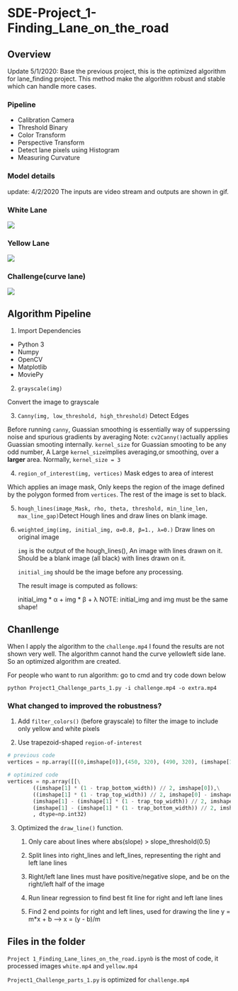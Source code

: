 # SDE-Project_1-Finding_Lane_on_the_road

## Overview
Update 5/1/2020: Base the previous project, this is the optimized algorithm for lane_finding project. This method make the algorithm robust and stable which can handle more cases. 

### Pipeline
* Calibration Camera
* Threshold Binary
* Color Transform 
* Perspective Transform
* Detect lane pixels using Histogram 
* Measuring Curvature

### Model details



update: 4/2/2020
The inputs are video stream and outputs are shown in gif. 
### White Lane
![](https://github.com/garychian/SDE-Project_1-Finding_Lane_on_the_road/blob/master/White.gif)

### Yellow Lane
![](https://github.com/garychian/SDE-Project_1-Finding_Lane_on_the_road/blob/master/yellow.gif)

### Challenge(curve lane)
![](https://github.com/garychian/SDE-Project_1-Finding_Lane_on_the_road/blob/master/Challenge.gif)

## Algorithm Pipeline
1. Import Dependencies

- Python 3
- Numpy
- OpenCV
- Matplotlib
- MoviePy

2. `grayscale(img)`

Convert the image to grayscale

3. `Canny(img, low_threshold, high_threshold)` Detect Edges

Before running `canny`, Guassian smoothing is essentially way of supperssing noise and spurious gradients by averaging
Note: `cv2Canny()`actually applies Guassian smooting internally. `kernel_size` for Guassian smooting to be any odd number, A Large `kernel_size`implies averaging,or smoothing, over a **larger** area. Normally, `kernel_size = 3`

4. `region_of_interest(img, vertices)` Mask edges to area of interest

Which applies an image mask, Only keeps the region of the image defined by the polygon
formed from `vertices`. The rest of the image is set to black.

5. `hough_lines(image_Mask, rho, theta, threshold, min_line_len, max_line_gap)`Detect Hough lines and draw lines on blank image. 

6. `weighted_img(img, initial_img, α=0.8, β=1., λ=0.)` Draw lines on original image

	`img` is the output of the hough_lines(), An image with lines drawn on it.
    Should be a blank image (all black) with lines drawn on it.
    
    `initial_img` should be the image before any processing.
    
    The result image is computed as follows:
    
    initial_img * α + img * β + λ
    NOTE: initial_img and img must be the same shape!

## Chanllenge 

When I apply the algorithm to the `challenge.mp4` I found the results are not shown very well. The algorithm cannot hand the curve yellowleft side lane. So an optimized algorithm are created. 

For people who want to run algorithm: go to cmd and try code down below

`python Project1_Challenge_parts_1.py -i challenge.mp4 -o extra.mp4`

### What changed to improved the robustness?

1. Add `filter_colors()` (before grayscale) to filter the image to include only yellow and white pixels

2. Use trapezoid-shaped `region-of-interest`

```python
# previous code
vertices = np.array([[(0,imshape[0]),(450, 320), (490, 320), (imshape[1],imshape[0])]], dtype=np.int32)

# optimized code
vertices = np.array([[\
		((imshape[1] * (1 - trap_bottom_width)) // 2, imshape[0]),\
		((imshape[1] * (1 - trap_top_width)) // 2, imshape[0] - imshape[0] * trap_height),\
		(imshape[1] - (imshape[1] * (1 - trap_top_width)) // 2, imshape[0] - imshape[0] * trap_height),\
		(imshape[1] - (imshape[1] * (1 - trap_bottom_width)) // 2, imshape[0])]]\
		, dtype=np.int32)
```

3. Optimized the `draw_line()` function. 

	1. Only care about lines where abs(slope) > slope_threshold(0.5)

	2. Split lines into right_lines and left_lines, representing the right and left lane 	lines

	3. Right/left lane lines must have positive/negative slope, and be on the right/left 	half of the image

	4. Run linear regression to find best fit line for right and left lane lines

	5. Find 2 end points for right and left lines, used for drawing the line
		y = m*x + b --> x = (y - b)/m


## Files in the folder 

`Project 1_Finding_Lane_lines_on_the_road.ipynb` is the most of code, it processed images `white.mp4` and `yellow.mp4`

`Project1_Challenge_parts_1.py` is optimized for `challenge.mp4`